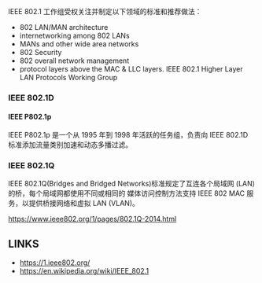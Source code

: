 <!-- The IEEE 802.1 Working Group is chartered to concern itself with and develop standards and recommended practices in the 
following areas: -->
IEEE 802.1 工作组受权关注并制定以下领域的标准和推荐做法：

* 802 LAN/MAN architecture
* internetworking among 802 LANs
* MANs and other wide area networks
* 802 Security
* 802 overall network management
* protocol layers above the MAC & LLC layers.
IEEE 802.1 Higher Layer LAN Protocols Working Group


### IEEE 802.1D

#### IEEE P802.1p

<!-- IEEE P802.1p was a task group active from 1995 to 1998, responsible for adding traffic class expediting and dynamic 
multicast filtering to the IEEE 802.1D standard. -->

IEEE P802.1p 是一个从 1995 年到 1998 年活跃的任务组，负责向 IEEE 802.1D 标准添加流量类别加速和动态多播过滤。

### IEEE 802.1Q

IEEE 802.1Q(Bridges and Bridged Networks)标准规定了互连各个局域网 (LAN) 的桥，每个局域网都使用不同或相同的
媒体访问控制方法支持 IEEE 802 MAC 服务，以提供桥接网络和虚拟 LAN (VLAN)。

<https://www.ieee802.org/1/pages/802.1Q-2014.html>



## LINKS

* <https://1.ieee802.org/>
* <https://en.wikipedia.org/wiki/IEEE_802.1>
